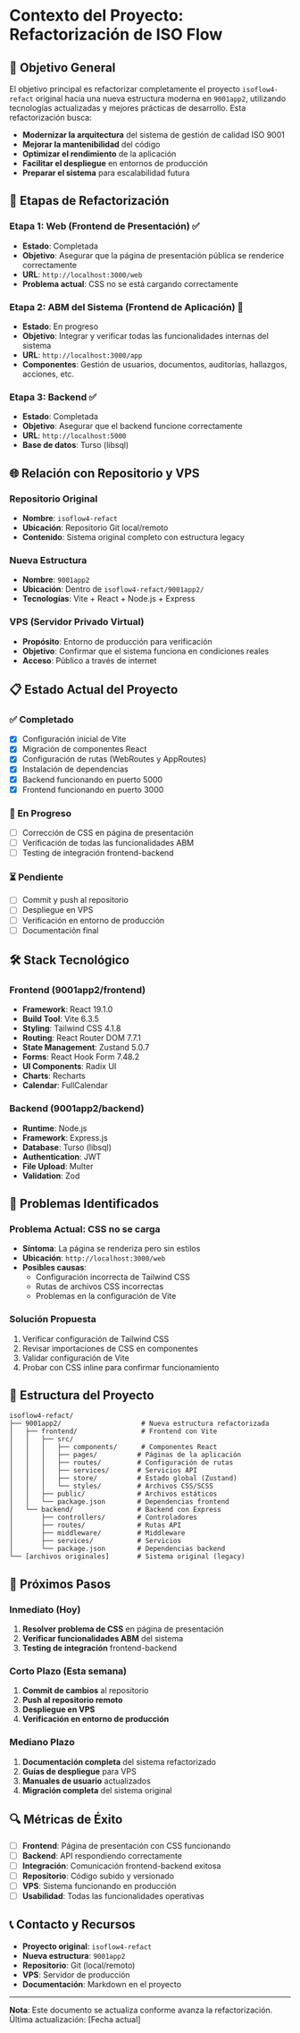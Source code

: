 # Contexto del Proyecto: Refactorización de ISO Flow

## 🎯 Objetivo General

El objetivo principal es refactorizar completamente el proyecto `isoflow4-refact` original hacia una nueva estructura moderna en `9001app2`, utilizando tecnologías actualizadas y mejores prácticas de desarrollo. Esta refactorización busca:

- **Modernizar la arquitectura** del sistema de gestión de calidad ISO 9001
- **Mejorar la mantenibilidad** del código
- **Optimizar el rendimiento** de la aplicación
- **Facilitar el despliegue** en entornos de producción
- **Preparar el sistema** para escalabilidad futura

## 🚀 Etapas de Refactorización

### **Etapa 1: Web (Frontend de Presentación)** ✅
- **Estado**: Completada
- **Objetivo**: Asegurar que la página de presentación pública se renderice correctamente
- **URL**: `http://localhost:3000/web`
- **Problema actual**: CSS no se está cargando correctamente

### **Etapa 2: ABM del Sistema (Frontend de Aplicación)** 🔄
- **Estado**: En progreso
- **Objetivo**: Integrar y verificar todas las funcionalidades internas del sistema
- **URL**: `http://localhost:3000/app`
- **Componentes**: Gestión de usuarios, documentos, auditorías, hallazgos, acciones, etc.

### **Etapa 3: Backend** ✅
- **Estado**: Completada
- **Objetivo**: Asegurar que el backend funcione correctamente
- **URL**: `http://localhost:5000`
- **Base de datos**: Turso (libsql)

## 🌐 Relación con Repositorio y VPS

### **Repositorio Original**
- **Nombre**: `isoflow4-refact`
- **Ubicación**: Repositorio Git local/remoto
- **Contenido**: Sistema original completo con estructura legacy

### **Nueva Estructura**
- **Nombre**: `9001app2`
- **Ubicación**: Dentro de `isoflow4-refact/9001app2/`
- **Tecnologías**: Vite + React + Node.js + Express

### **VPS (Servidor Privado Virtual)**
- **Propósito**: Entorno de producción para verificación
- **Objetivo**: Confirmar que el sistema funciona en condiciones reales
- **Acceso**: Público a través de internet

## 📋 Estado Actual del Proyecto

### **✅ Completado**
- [x] Configuración inicial de Vite
- [x] Migración de componentes React
- [x] Configuración de rutas (WebRoutes y AppRoutes)
- [x] Instalación de dependencias
- [x] Backend funcionando en puerto 5000
- [x] Frontend funcionando en puerto 3000

### **🔄 En Progreso**
- [ ] Corrección de CSS en página de presentación
- [ ] Verificación de todas las funcionalidades ABM
- [ ] Testing de integración frontend-backend

### **⏳ Pendiente**
- [ ] Commit y push al repositorio
- [ ] Despliegue en VPS
- [ ] Verificación en entorno de producción
- [ ] Documentación final

## 🛠️ Stack Tecnológico

### **Frontend (9001app2/frontend)**
- **Framework**: React 19.1.0
- **Build Tool**: Vite 6.3.5
- **Styling**: Tailwind CSS 4.1.8
- **Routing**: React Router DOM 7.7.1
- **State Management**: Zustand 5.0.7
- **Forms**: React Hook Form 7.48.2
- **UI Components**: Radix UI
- **Charts**: Recharts
- **Calendar**: FullCalendar

### **Backend (9001app2/backend)**
- **Runtime**: Node.js
- **Framework**: Express.js
- **Database**: Turso (libsql)
- **Authentication**: JWT
- **File Upload**: Multer
- **Validation**: Zod

## 🔧 Problemas Identificados

### **Problema Actual: CSS no se carga**
- **Síntoma**: La página se renderiza pero sin estilos
- **Ubicación**: `http://localhost:3000/web`
- **Posibles causas**:
  - Configuración incorrecta de Tailwind CSS
  - Rutas de archivos CSS incorrectas
  - Problemas en la configuración de Vite

### **Solución Propuesta**
1. Verificar configuración de Tailwind CSS
2. Revisar importaciones de CSS en componentes
3. Validar configuración de Vite
4. Probar con CSS inline para confirmar funcionamiento

## 📁 Estructura del Proyecto

```
isoflow4-refact/
├── 9001app2/                    # Nueva estructura refactorizada
│   ├── frontend/                # Frontend con Vite
│   │   ├── src/
│   │   │   ├── components/      # Componentes React
│   │   │   ├── pages/          # Páginas de la aplicación
│   │   │   ├── routes/         # Configuración de rutas
│   │   │   ├── services/       # Servicios API
│   │   │   ├── store/          # Estado global (Zustand)
│   │   │   └── styles/         # Archivos CSS/SCSS
│   │   ├── public/             # Archivos estáticos
│   │   └── package.json        # Dependencias frontend
│   └── backend/                # Backend con Express
│       ├── controllers/        # Controladores
│       ├── routes/             # Rutas API
│       ├── middleware/         # Middleware
│       ├── services/           # Servicios
│       └── package.json        # Dependencias backend
└── [archivos originales]       # Sistema original (legacy)
```

## 🎯 Próximos Pasos

### **Inmediato (Hoy)**
1. **Resolver problema de CSS** en página de presentación
2. **Verificar funcionalidades ABM** del sistema
3. **Testing de integración** frontend-backend

### **Corto Plazo (Esta semana)**
1. **Commit de cambios** al repositorio
2. **Push al repositorio remoto**
3. **Despliegue en VPS**
4. **Verificación en entorno de producción**

### **Mediano Plazo**
1. **Documentación completa** del sistema refactorizado
2. **Guías de despliegue** para VPS
3. **Manuales de usuario** actualizados
4. **Migración completa** del sistema original

## 🔍 Métricas de Éxito

- [ ] **Frontend**: Página de presentación con CSS funcionando
- [ ] **Backend**: API respondiendo correctamente
- [ ] **Integración**: Comunicación frontend-backend exitosa
- [ ] **Repositorio**: Código subido y versionado
- [ ] **VPS**: Sistema funcionando en producción
- [ ] **Usabilidad**: Todas las funcionalidades operativas

## 📞 Contacto y Recursos

- **Proyecto original**: `isoflow4-refact`
- **Nueva estructura**: `9001app2`
- **Repositorio**: Git (local/remoto)
- **VPS**: Servidor de producción
- **Documentación**: Markdown en el proyecto

---

**Nota**: Este documento se actualiza conforme avanza la refactorización. Última actualización: [Fecha actual] 